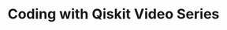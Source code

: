---
title: Coding with Qiskit Video Series
image: /images/events/promo-europe.jpg
to: 'https://www.youtube.com/watch?v=a1NZC5rqQD8'
---